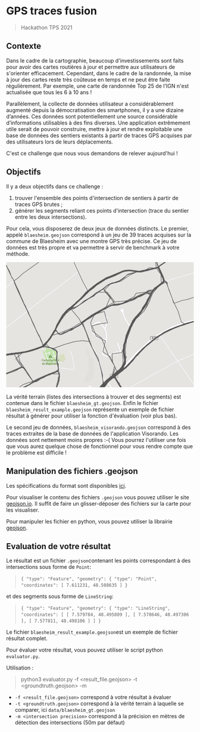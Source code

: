 # GPS traces fusion
> Hackathon TPS 2021

## Contexte
Dans le cadre de la cartographie, beaucoup d'investissements sont faits pour avoir des cartes routières à jour et permettre aux utilisateurs de s'orienter efficacement. Cependant, dans le cadre de la randonnée, la mise à jour des cartes reste très coûteuse en temps et ne peut être faite régulièrement. Par exemple, une carte de randonnée Top 25 de l'IGN n'est actualisée que tous les 6 à 10 ans !

Parallèlement, la collecte de données utilisateur a considérablement augmenté depuis la démocratisation des smartphones, il y a une dizaine d’années. Ces données sont potentiellement une source considérable d’informations utilisables à des fins diverses. Une application extrêmement utile serait de pouvoir construire, mettre à jour et rendre exploitable une base de données des sentiers existants à partir de traces GPS acquises par des utilisateurs lors de leurs déplacements.

C'est ce challenge que nous vous demandons de relever aujourd'hui !


## Objectifs
Il y a deux objectifs dans ce challenge :
1. trouver l'ensemble des points d'intersection de sentiers à partir de traces GPS brutes ;
2. générer les segments reliant ces points d'intersection (trace du sentier entre les deux intersections).

Pour cela, vous disposerez de deux jeux de données distincts. Le premier, appelé `blaesheim.geojson` correspond  à un jeu de 39 traces acquises sur la commune de Blaesheim avec une montre GPS très précise. Ce jeu de données est très propre et va permettre à servir de benchmark à votre méthode. 

![test](/img/gps_brut.png)

La vérité terrain (listes des intersections à trouver et des segments) est contenue dans le fichier `blaesheim_gt.geojson`.
Enfin le fichier `blaesheim_result_example.geojson` représente un exemple de fichier résultat à générer pour utiliser la fonction d'évaluation (voir plus bas).

Le second jeu de données, `blaesheim_visorando.geojson` correspond à des traces extraites de la base de données de l'application Visorando. Les données sont nettement moins propres :-(
Vous pourrez l'utiliser une fois que vous aurez quelque chose de fonctionnel pour vous rendre compte que le problème est difficile !

## Manipulation des fichiers .geojson
Les spécifications du format sont disponibles [ici](https://geojson.org/).

Pour visualiser le contenu des fichiers `.geojson` vous pouvez utiliser le site [geojson.io](geojson.io). Il suffit de faire un glisser-déposer des fichiers sur la carte pour les visualiser.

Pour manipuler les fichier en python, vous pouvez utiliser la librairie [geojson](https://pypi.org/project/geojson/).

## Evaluation de votre résultat
Le résultat est un fichier `.geojson`contenant les points correspondant à des intersections sous forme de `Point`:

>`{
>      "type": "Feature",
>      "geometry": {
>        "type": "Point",
>        "coordinates": [
>          7.611231,
>          48.508635
>        ]
>}`

et des segments sous forme de `LineString`:

>`{
      "type": "Feature",
      "geometry": {
        "type": "LineString",
        "coordinates": [
          [
            7.579784,
            48.495809
          ],
          [
            7.578646,
            48.497306
          ],
          [
            7.577811,
            48.498106
          ]
        ]
      }`

Le fichier `blaesheim_result_example.geojson`est un exemple de fichier résultat complet.

Pour évaluer votre résultat, vous pouvez utiliser le script python `evaluator.py`.

Utilisation : 
> python3 evaluator.py -f <result_file.geojson> -t <groundtruth.geojson>  -m <intersection precision>

- `-f <result_file.geojson>` correspond à votre résultat à évaluer
- `-t <groundtruth.geojson>` correspond à la vérité terrain à laquelle se comparer, ici `data/blaesheim_gt.geojson`
- `-m <intersection precision>` correspond à la précision en mètres de détection des intersections (50m par défaut)
